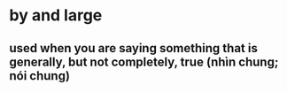 # by and large

## used when you are saying something that is generally, but not completely, true (nhìn chung; nói chung)